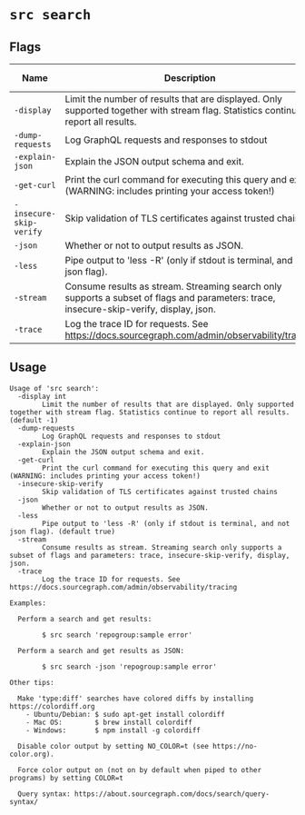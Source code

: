 # `src search`


## Flags

| Name | Description | Default Value |
|------|-------------|---------------|
| `-display` | Limit the number of results that are displayed. Only supported together with stream flag. Statistics continue to report all results. | `-1` |
| `-dump-requests` | Log GraphQL requests and responses to stdout | `false` |
| `-explain-json` | Explain the JSON output schema and exit. | `false` |
| `-get-curl` | Print the curl command for executing this query and exit (WARNING: includes printing your access token!) | `false` |
| `-insecure-skip-verify` | Skip validation of TLS certificates against trusted chains | `false` |
| `-json` | Whether or not to output results as JSON. | `false` |
| `-less` | Pipe output to 'less -R' (only if stdout is terminal, and not json flag). | `true` |
| `-stream` | Consume results as stream. Streaming search only supports a subset of flags and parameters: trace, insecure-skip-verify, display, json. | `false` |
| `-trace` | Log the trace ID for requests. See https://docs.sourcegraph.com/admin/observability/tracing | `false` |


## Usage

```
Usage of 'src search':
  -display int
    	Limit the number of results that are displayed. Only supported together with stream flag. Statistics continue to report all results. (default -1)
  -dump-requests
    	Log GraphQL requests and responses to stdout
  -explain-json
    	Explain the JSON output schema and exit.
  -get-curl
    	Print the curl command for executing this query and exit (WARNING: includes printing your access token!)
  -insecure-skip-verify
    	Skip validation of TLS certificates against trusted chains
  -json
    	Whether or not to output results as JSON.
  -less
    	Pipe output to 'less -R' (only if stdout is terminal, and not json flag). (default true)
  -stream
    	Consume results as stream. Streaming search only supports a subset of flags and parameters: trace, insecure-skip-verify, display, json.
  -trace
    	Log the trace ID for requests. See https://docs.sourcegraph.com/admin/observability/tracing

Examples:

  Perform a search and get results:

    	$ src search 'repogroup:sample error'

  Perform a search and get results as JSON:

    	$ src search -json 'repogroup:sample error'

Other tips:

  Make 'type:diff' searches have colored diffs by installing https://colordiff.org
    - Ubuntu/Debian: $ sudo apt-get install colordiff
    - Mac OS:        $ brew install colordiff
    - Windows:       $ npm install -g colordiff

  Disable color output by setting NO_COLOR=t (see https://no-color.org).

  Force color output on (not on by default when piped to other programs) by setting COLOR=t

  Query syntax: https://about.sourcegraph.com/docs/search/query-syntax/


```
	